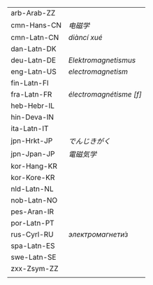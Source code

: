 | | |
|-|-|
| arb-Arab-ZZ |  |
| cmn-Hans-CN | _电磁学_ |
| cmn-Latn-CN | _diàncí xué_ |
| dan-Latn-DK |  |
| deu-Latn-DE | _Elektromagnetismus_ |
| eng-Latn-US | _electromagnetism_ |
| fin-Latn-FI |  |
| fra-Latn-FR | _électromagnétisme [f]_ |
| heb-Hebr-IL |  |
| hin-Deva-IN |  |
| ita-Latn-IT |  |
| jpn-Hrkt-JP | _でんじきがく_ |
| jpn-Jpan-JP | _電磁気学_ |
| kor-Hang-KR |  |
| kor-Kore-KR |  |
| nld-Latn-NL |  |
| nob-Latn-NO |  |
| pes-Aran-IR |  |
| por-Latn-PT |  |
| rus-Cyrl-RU | _электромагнети́з_ |
| spa-Latn-ES |  |
| swe-Latn-SE |  |
| zxx-Zsym-ZZ |  |
|  |  |